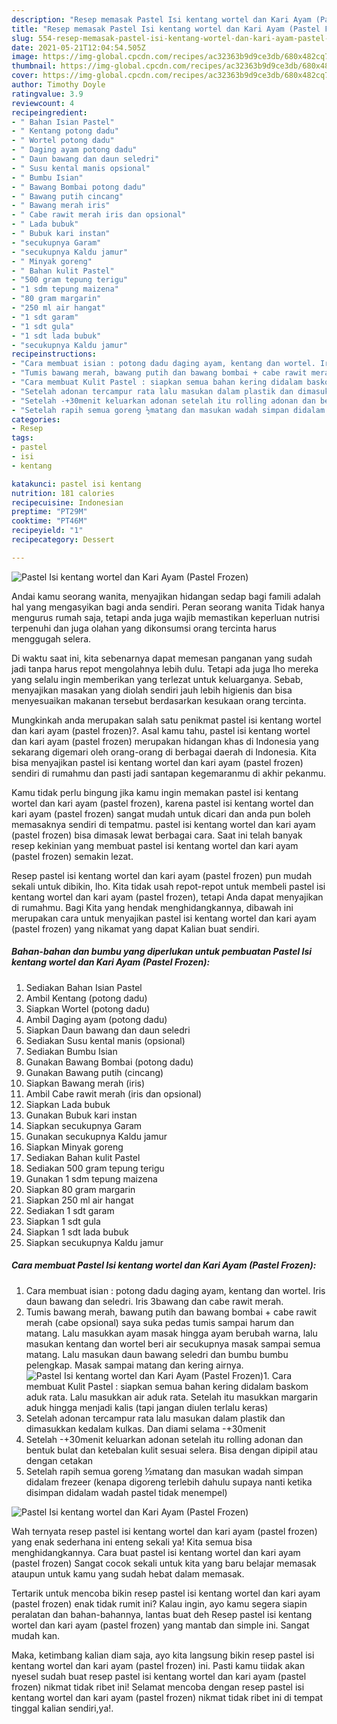 ```yaml
---
description: "Resep memasak Pastel Isi kentang wortel dan Kari Ayam (Pastel Frozen) yang lezat dan Mudah Dibuat"
title: "Resep memasak Pastel Isi kentang wortel dan Kari Ayam (Pastel Frozen) yang lezat dan Mudah Dibuat"
slug: 554-resep-memasak-pastel-isi-kentang-wortel-dan-kari-ayam-pastel-frozen-yang-lezat-dan-mudah-dibuat
date: 2021-05-21T12:04:54.505Z
image: https://img-global.cpcdn.com/recipes/ac32363b9d9ce3db/680x482cq70/pastel-isi-kentang-wortel-dan-kari-ayam-pastel-frozen-foto-resep-utama.jpg
thumbnail: https://img-global.cpcdn.com/recipes/ac32363b9d9ce3db/680x482cq70/pastel-isi-kentang-wortel-dan-kari-ayam-pastel-frozen-foto-resep-utama.jpg
cover: https://img-global.cpcdn.com/recipes/ac32363b9d9ce3db/680x482cq70/pastel-isi-kentang-wortel-dan-kari-ayam-pastel-frozen-foto-resep-utama.jpg
author: Timothy Doyle
ratingvalue: 3.9
reviewcount: 4
recipeingredient:
- " Bahan Isian Pastel"
- " Kentang potong dadu"
- " Wortel potong dadu"
- " Daging ayam potong dadu"
- " Daun bawang dan daun seledri"
- " Susu kental manis opsional"
- " Bumbu Isian"
- " Bawang Bombai potong dadu"
- " Bawang putih cincang"
- " Bawang merah iris"
- " Cabe rawit merah iris dan opsional"
- " Lada bubuk"
- " Bubuk kari instan"
- "secukupnya Garam"
- "secukupnya Kaldu jamur"
- " Minyak goreng"
- " Bahan kulit Pastel"
- "500 gram tepung terigu"
- "1 sdm tepung maizena"
- "80 gram margarin"
- "250 ml air hangat"
- "1 sdt garam"
- "1 sdt gula"
- "1 sdt lada bubuk"
- "secukupnya Kaldu jamur"
recipeinstructions:
- "Cara membuat isian : potong dadu daging ayam, kentang dan wortel. Iris daun bawang dan seledri. Iris 3bawang dan cabe rawit merah."
- "Tumis bawang merah, bawang putih dan bawang bombai + cabe rawit merah (cabe opsional) saya suka pedas tumis sampai harum dan matang. Lalu masukkan ayam masak hingga ayam berubah warna, lalu masukan kentang dan wortel beri air secukupnya masak sampai semua matang. Lalu masukan daun bawang seledri dan bumbu bumbu pelengkap. Masak sampai matang dan kering airnya."
- "Cara membuat Kulit Pastel : siapkan semua bahan kering didalam baskom aduk rata. Lalu masukkan air aduk rata. Setelah itu masukkan margarin aduk hingga menjadi kalis (tapi jangan diulen terlalu keras)"
- "Setelah adonan tercampur rata lalu masukan dalam plastik dan dimasukkan kedalam kulkas. Dan diami selama -+30menit"
- "Setelah -+30menit keluarkan adonan setelah itu rolling adonan dan bentuk bulat dan ketebalan kulit sesuai selera. Bisa dengan dipipil atau dengan cetakan"
- "Setelah rapih semua goreng ½matang dan masukan wadah simpan didalam frezeer (kenapa digoreng terlebih dahulu supaya nanti ketika disimpan didalam wadah pastel tidak menempel)"
categories:
- Resep
tags:
- pastel
- isi
- kentang

katakunci: pastel isi kentang 
nutrition: 181 calories
recipecuisine: Indonesian
preptime: "PT29M"
cooktime: "PT46M"
recipeyield: "1"
recipecategory: Dessert

---
```



![Pastel Isi kentang wortel dan Kari Ayam (Pastel Frozen)](https://img-global.cpcdn.com/recipes/ac32363b9d9ce3db/680x482cq70/pastel-isi-kentang-wortel-dan-kari-ayam-pastel-frozen-foto-resep-utama.jpg)

Andai kamu seorang wanita, menyajikan hidangan sedap bagi famili adalah hal yang mengasyikan bagi anda sendiri. Peran seorang  wanita Tidak hanya mengurus rumah saja, tetapi anda juga wajib memastikan keperluan nutrisi terpenuhi dan juga olahan yang dikonsumsi orang tercinta harus menggugah selera.

Di waktu  saat ini, kita sebenarnya dapat memesan panganan yang sudah jadi tanpa harus repot mengolahnya lebih dulu. Tetapi ada juga lho mereka yang selalu ingin memberikan yang terlezat untuk keluarganya. Sebab, menyajikan masakan yang diolah sendiri jauh lebih higienis dan bisa menyesuaikan makanan tersebut berdasarkan kesukaan orang tercinta. 



Mungkinkah anda merupakan salah satu penikmat pastel isi kentang wortel dan kari ayam (pastel frozen)?. Asal kamu tahu, pastel isi kentang wortel dan kari ayam (pastel frozen) merupakan hidangan khas di Indonesia yang sekarang digemari oleh orang-orang di berbagai daerah di Indonesia. Kita bisa menyajikan pastel isi kentang wortel dan kari ayam (pastel frozen) sendiri di rumahmu dan pasti jadi santapan kegemaranmu di akhir pekanmu.

Kamu tidak perlu bingung jika kamu ingin memakan pastel isi kentang wortel dan kari ayam (pastel frozen), karena pastel isi kentang wortel dan kari ayam (pastel frozen) sangat mudah untuk dicari dan anda pun boleh memasaknya sendiri di tempatmu. pastel isi kentang wortel dan kari ayam (pastel frozen) bisa dimasak lewat berbagai cara. Saat ini telah banyak resep kekinian yang membuat pastel isi kentang wortel dan kari ayam (pastel frozen) semakin lezat.

Resep pastel isi kentang wortel dan kari ayam (pastel frozen) pun mudah sekali untuk dibikin, lho. Kita tidak usah repot-repot untuk membeli pastel isi kentang wortel dan kari ayam (pastel frozen), tetapi Anda dapat menyajikan di rumahmu. Bagi Kita yang hendak menghidangkannya, dibawah ini merupakan cara untuk menyajikan pastel isi kentang wortel dan kari ayam (pastel frozen) yang nikamat yang dapat Kalian buat sendiri.

<!--inarticleads1-->

##### Bahan-bahan dan bumbu yang diperlukan untuk pembuatan Pastel Isi kentang wortel dan Kari Ayam (Pastel Frozen):

1. Sediakan  Bahan Isian Pastel
1. Ambil  Kentang (potong dadu)
1. Siapkan  Wortel (potong dadu)
1. Ambil  Daging ayam (potong dadu)
1. Siapkan  Daun bawang dan daun seledri
1. Sediakan  Susu kental manis (opsional)
1. Sediakan  Bumbu Isian
1. Gunakan  Bawang Bombai (potong dadu)
1. Gunakan  Bawang putih (cincang)
1. Siapkan  Bawang merah (iris)
1. Ambil  Cabe rawit merah (iris dan opsional)
1. Siapkan  Lada bubuk
1. Gunakan  Bubuk kari instan
1. Siapkan secukupnya Garam
1. Gunakan secukupnya Kaldu jamur
1. Siapkan  Minyak goreng
1. Sediakan  Bahan kulit Pastel
1. Sediakan 500 gram tepung terigu
1. Gunakan 1 sdm tepung maizena
1. Siapkan 80 gram margarin
1. Siapkan 250 ml air hangat
1. Sediakan 1 sdt garam
1. Siapkan 1 sdt gula
1. Siapkan 1 sdt lada bubuk
1. Siapkan secukupnya Kaldu jamur




<!--inarticleads2-->

##### Cara membuat Pastel Isi kentang wortel dan Kari Ayam (Pastel Frozen):

1. Cara membuat isian : potong dadu daging ayam, kentang dan wortel. Iris daun bawang dan seledri. Iris 3bawang dan cabe rawit merah.
1. Tumis bawang merah, bawang putih dan bawang bombai + cabe rawit merah (cabe opsional) saya suka pedas tumis sampai harum dan matang. Lalu masukkan ayam masak hingga ayam berubah warna, lalu masukan kentang dan wortel beri air secukupnya masak sampai semua matang. Lalu masukan daun bawang seledri dan bumbu bumbu pelengkap. Masak sampai matang dan kering airnya.
<img src="//assets-global.cpcdn.com/assets/icons/button_play-2c75c40dde080a61004c1f40b05d8f140eaff45d7e9e6481dc71c63d2e7c4909.png" alt="Pastel Isi kentang wortel dan Kari Ayam (Pastel Frozen)">1. Cara membuat Kulit Pastel : siapkan semua bahan kering didalam baskom aduk rata. Lalu masukkan air aduk rata. Setelah itu masukkan margarin aduk hingga menjadi kalis (tapi jangan diulen terlalu keras)
1. Setelah adonan tercampur rata lalu masukan dalam plastik dan dimasukkan kedalam kulkas. Dan diami selama -+30menit
1. Setelah -+30menit keluarkan adonan setelah itu rolling adonan dan bentuk bulat dan ketebalan kulit sesuai selera. Bisa dengan dipipil atau dengan cetakan
1. Setelah rapih semua goreng ½matang dan masukan wadah simpan didalam frezeer (kenapa digoreng terlebih dahulu supaya nanti ketika disimpan didalam wadah pastel tidak menempel)
<img src="//assets-global.cpcdn.com/assets/icons/button_play-2c75c40dde080a61004c1f40b05d8f140eaff45d7e9e6481dc71c63d2e7c4909.png" alt="Pastel Isi kentang wortel dan Kari Ayam (Pastel Frozen)">



Wah ternyata resep pastel isi kentang wortel dan kari ayam (pastel frozen) yang enak sederhana ini enteng sekali ya! Kita semua bisa menghidangkannya. Cara buat pastel isi kentang wortel dan kari ayam (pastel frozen) Sangat cocok sekali untuk kita yang baru belajar memasak ataupun untuk kamu yang sudah hebat dalam memasak.

Tertarik untuk mencoba bikin resep pastel isi kentang wortel dan kari ayam (pastel frozen) enak tidak rumit ini? Kalau ingin, ayo kamu segera siapin peralatan dan bahan-bahannya, lantas buat deh Resep pastel isi kentang wortel dan kari ayam (pastel frozen) yang mantab dan simple ini. Sangat mudah kan. 

Maka, ketimbang kalian diam saja, ayo kita langsung bikin resep pastel isi kentang wortel dan kari ayam (pastel frozen) ini. Pasti kamu tiidak akan nyesel sudah buat resep pastel isi kentang wortel dan kari ayam (pastel frozen) nikmat tidak ribet ini! Selamat mencoba dengan resep pastel isi kentang wortel dan kari ayam (pastel frozen) nikmat tidak ribet ini di tempat tinggal kalian sendiri,ya!.

